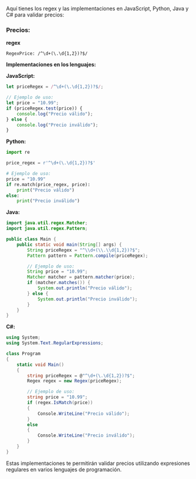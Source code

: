 Aquí tienes los regex y las implementaciones en JavaScript, Python, Java y C# para validar precios:

### Precios:

**regex**
```regex
RegexPrice: /^\d+(\.\d{1,2})?$/
```

**Implementaciones en los lenguajes:**

**JavaScript:**
```javascript
let priceRegex = /^\d+(\.\d{1,2})?$/;

// Ejemplo de uso:
let price = "10.99";
if (priceRegex.test(price)) {
    console.log("Precio válido");
} else {
    console.log("Precio inválido");
}
```

**Python:**
```python
import re

price_regex = r'^\d+(\.\d{1,2})?$'

# Ejemplo de uso:
price = "10.99"
if re.match(price_regex, price):
    print("Precio válido")
else:
    print("Precio inválido")
```

**Java:**
```java
import java.util.regex.Matcher;
import java.util.regex.Pattern;

public class Main {
    public static void main(String[] args) {
        String priceRegex = "^\\d+(\\.\\d{1,2})?$";
        Pattern pattern = Pattern.compile(priceRegex);

        // Ejemplo de uso:
        String price = "10.99";
        Matcher matcher = pattern.matcher(price);
        if (matcher.matches()) {
            System.out.println("Precio válido");
        } else {
            System.out.println("Precio inválido");
        }
    }
}
```

**C#:**
```csharp
using System;
using System.Text.RegularExpressions;

class Program
{
    static void Main()
    {
        string priceRegex = @"^\d+(\.\d{1,2})?$";
        Regex regex = new Regex(priceRegex);

        // Ejemplo de uso:
        string price = "10.99";
        if (regex.IsMatch(price))
        {
            Console.WriteLine("Precio válido");
        }
        else
        {
            Console.WriteLine("Precio inválido");
        }
    }
}
```

Estas implementaciones te permitirán validar precios utilizando expresiones regulares en varios lenguajes de programación.